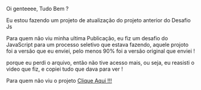 Oi genteeee, Tudo Bem ?

Eu estou fazendo um projeto de atualização do projeto anterior do Desafio Js

Para quem não viu minha ultima Publicação, eu fiz um desafio do JavaScript para um processo seletivo que estava fazendo, aquele projoto foi a versão que eu enviei, pelo menos 90% foi a versão original que enviei !

porque eu perdi o arquivo, então não tive acesso mais, ou seja, eu reasisti o video que fiz, e copiei tudo que dava para ver !

Para quem não viu o projeto <a href="https://github.com/matheussantosspbr/Desafio-JavaScript-PicPay-Versao-Enviada">Clique Aqui !!!</a>